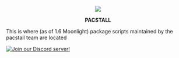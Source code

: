 <p align="center">
<a href="https://github.com/pacstall/pacstall-programs/tree/master/packages"><img src="https://img.shields.io/github/repo-size/pacstall/pacstall-programs?color=G&style=flat-square"></a>

<p align="center"><b>PACSTALL</b></p>

This is where (as of 1.6 Moonlight) package scripts maintained by the pacstall team are located

[![Join our Discord server!](https://invidget.switchblade.xyz/yzrjXJV6K8)](https://discord.gg/yzrjXJV6K8)
